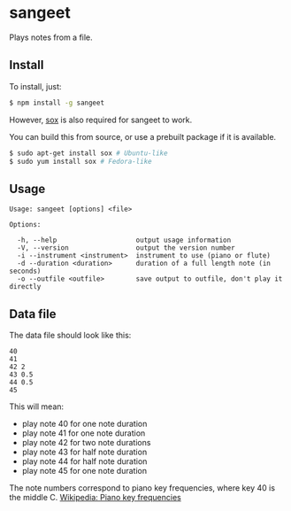 # sangeet
Plays notes from a file.

## Install
To install, just:
```sh
$ npm install -g sangeet
```
However, [sox](https://sox.sourceforge.org) is also required for sangeet to work.

You can build this from source, or use a prebuilt package if it is available.

```sh
$ sudo apt-get install sox # Ubuntu-like
$ sudo yum install sox # Fedora-like
```

## Usage
```
Usage: sangeet [options] <file>

Options:

  -h, --help                    output usage information
  -V, --version                 output the version number
  -i --instrument <instrument>  instrument to use (piano or flute)
  -d --duration <duration>      duration of a full length note (in seconds)
  -o --outfile <outfile>        save output to outfile, don't play it directly
```

## Data file
The data file should look like this:
```
40
41
42 2
43 0.5
44 0.5
45
```
This will mean:
- play note 40 for one note duration
- play note 41 for one note duration
- play note 42 for two note durations
- play note 43 for half note duration
- play note 44 for half note duration
- play note 45 for one note duration

The note numbers correspond to piano key frequencies, where key 40 is the middle C. [Wikipedia: Piano key frequencies](https://en.wikipedia.org/wiki/Piano_key_frequencies)
